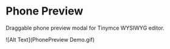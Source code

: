 # Phone Preview
Draggable phone preview modal for Tinymce WYSIWYG editor.

![Alt Text](PhonePreview Demo.gif)
